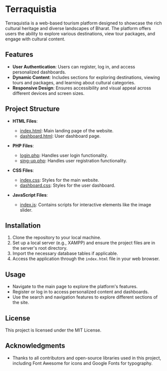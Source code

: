 # Terraquistia

Terraquistia is a web-based tourism platform designed to showcase the rich cultural heritage and diverse landscapes of Bharat. The platform offers users the ability to explore various destinations, view tour packages, and engage with cultural content.

## Features

- **User Authentication**: Users can register, log in, and access personalized dashboards.
- **Dynamic Content**: Includes sections for exploring destinations, viewing tours and packages, and learning about cultural categories.
- **Responsive Design**: Ensures accessibility and visual appeal across different devices and screen sizes.

## Project Structure

- **HTML Files**: 
  - [index.html](file:///C:/xampp1/htdocs/project_tourism/index.html): Main landing page of the website.
  - [dashboard.html](file:///C:/xampp1/htdocs/project_tourism/user/dashboard.html): User dashboard page.

- **PHP Files**:
  - [login.php](file:///C:/xampp1/htdocs/project_tourism/user/login_page/login.php): Handles user login functionality.
  - [sing-up.php](file:///C:/xampp1/htdocs/project_tourism/user/sing_up/sing-up.php): Handles user registration functionality.

- **CSS Files**:
  - [index.css](file:///C:/xampp1/htdocs/project_tourism/assets/css/index.css): Styles for the main website.
  - [dashboard.css](file:///C:/xampp1/htdocs/project_tourism/user/dashboard.css): Styles for the user dashboard.

- **JavaScript Files**:
  - [index.js](file:///C:/xampp1/htdocs/project_tourism/assets/js/index.js): Contains scripts for interactive elements like the image slider.

## Installation

1. Clone the repository to your local machine.
2. Set up a local server (e.g., XAMPP) and ensure the project files are in the server's root directory.
3. Import the necessary database tables if applicable.
4. Access the application through the `index.html` file in your web browser.

## Usage

- Navigate to the main page to explore the platform's features.
- Register or log in to access personalized content and dashboards.
- Use the search and navigation features to explore different sections of the site.

## License

This project is licensed under the MIT License.

## Acknowledgments

- Thanks to all contributors and open-source libraries used in this project, including Font Awesome for icons and Google Fonts for typography.

